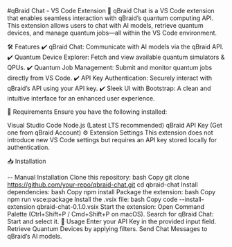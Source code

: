 #qBraid Chat - VS Code Extension
🚀 qBraid Chat is a VS Code extension that enables seamless interaction with qBraid’s quantum computing API. This extension allows users to chat with AI models, retrieve quantum devices, and manage quantum jobs—all within the VS Code environment.

🛠 Features
✔ qBraid Chat: Communicate with AI models via the qBraid API.
✔ Quantum Device Explorer: Fetch and view available quantum simulators & QPUs.
✔ Quantum Job Management: Submit and monitor quantum jobs directly from VS Code.
✔ API Key Authentication: Securely interact with qBraid’s API using your API key.
✔ Sleek UI with Bootstrap: A clean and intuitive interface for an enhanced user experience.


🔧 Requirements
Ensure you have the following installed:

Visual Studio Code
Node.js (Latest LTS recommended)
qBraid API Key (Get one from qBraid Account)
⚙ Extension Settings
This extension does not introduce new VS Code settings but requires an API key stored locally for authentication.

📥 Installation


-- Manual Installation
Clone this repository:
bash
Copy
git clone https://github.com/your-repo/qbraid-chat.git
cd qbraid-chat
Install dependencies:
bash
Copy
npm install
Package the extension:
bash
Copy
npm run vsce:package
Install the .vsix file:
bash
Copy
code --install-extension qbraid-chat-0.1.0.vsix
Start the extension:
Open Command Palette (Ctrl+Shift+P / Cmd+Shift+P on macOS).
Search for qBraid Chat: Start and select it.
🚀 Usage
Enter your API Key in the provided input field.
Retrieve Quantum Devices by applying filters.
Send Chat Messages to qBraid’s AI models.